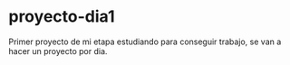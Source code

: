 # proyecto-dia1
Primer proyecto de mi etapa estudiando para conseguir trabajo, se van a hacer un proyecto por dia.
